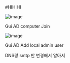 #HIHIHI


![image](https://user-images.githubusercontent.com/8411968/194180824-7c201ef9-6944-45ad-9706-70f9164ebc7d.png)


Gui AD computer Join


![image](https://user-images.githubusercontent.com/8411968/194181798-4077d419-5069-4cc8-ad18-e18ee2f561ab.png)


Gui AD Add local admin user

DNS랑 smtp 만 변경해서 알아서 
